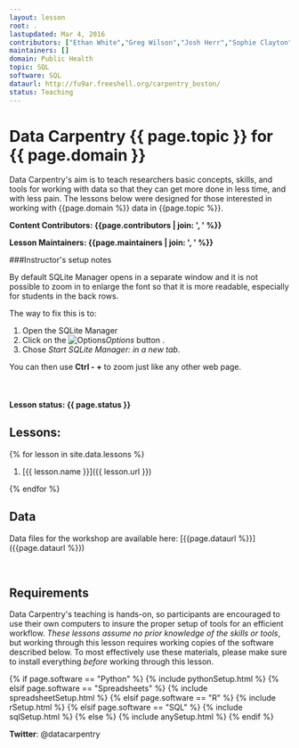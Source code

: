 ```yaml
---
layout: lesson
root: .
lastupdated: Mar 4, 2016
contributors: ["Ethan White","Greg Wilson","Josh Herr","Sophie Clayton","Tracy Teal", "Aleksandra Pawlik", "Kevin Vilbig"]
maintainers: []
domain: Public Health
topic: SQL
software: SQL
dataurl: http://fu9ar.freeshell.org/carpentry_boston/
status: Teaching
---
```


<!-- USING THIS LESSON TEMPLATE -->
<!-- Lesson specific information is taken from the YAML header at the top of the page -->

<!-- THE LESSON INFORMATION -->

<!-- Get the information from _data/info.yml -->

# Data Carpentry {{ page.topic }} for {{ page.domain }}

Data Carpentry's aim is to teach researchers basic concepts, skills,
and tools for working with data so that they can get more done in less
time, and with less pain. The lessons below were designed for those interested 
in working with {{page.domain %}} data in {{page.topic %}}. 


**Content Contributors: {{page.contributors | join: ', ' %}}**


**Lesson Maintainers: {{page.maintainers | join: ', ' %}}**


###Instructor's setup notes

By default SQLite Manager opens in a separate window and it is not possible to zoom in to enlarge the font
so that it is more readable, especially for students in the back rows.

The way to fix this is to:

1. Open the SQLite Manager
2. Click on the ![Options](img/options_button.png)*Options* button .
3. Chose *Start SQLite Manager: in a new tab*.

You can then use **Ctrl - +** to zoom just like any other web page.



<br> 


#### Lesson status: {{ page.status }} 
<!--
  [Information on Lesson Status Categories]()
-->

<!-- ###### INDEX OF LESSONS ON THIS TOPIC ###### -->

## Lessons:


{% for lesson in site.data.lessons %}

1. [{{ lesson.name }}]({{ lesson.url }})

{% endfor %}



## Data

Data files for the workshop are available here: [{{page.dataurl %}}]({{page.dataurl %}})


<br>

<h2>Requirements</h2>

<p>
Data Carpentry's teaching is hands-on, so participants are encouraged to use
their own computers to insure the proper setup of tools for an efficient workflow.
<em>These lessons assume no prior knowledge of the skills or tools</em>, but working 
through this lesson requires working copies of the software described below.
To most effectively use these materials, please make sure to install everything 
<em>before</em> working through this lesson.
</p>



{% if page.software == "Python" %}
{% include pythonSetup.html %}
{% elsif page.software == "Spreadsheets" %}
{% include spreadsheetSetup.html %}
{% elsif page.software == "R" %}
{% include rSetup.html %}
{% elsif page.software == "SQL" %}
{% include sqlSetup.html %}
{% else %}
{% include anySetup.html %}
{% endif %}

<p><strong>Twitter</strong>: @datacarpentry





